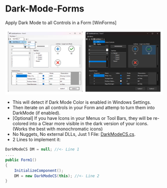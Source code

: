 # Dark-Mode-Forms
Apply Dark Mode to all Controls in a Form [WinForms]

![Preview](Screenshots/DarkModeForms_01.png)

- This will detect if Dark Mode Color is enabled in Windows Settings.
- Then iterate on all controls in your Form and attemp to turn them into DarkMode (if enabled).
- [Optional] If you have Icons in your Menus or Tool Bars, they will be re-colored into a Clear more visible in the dark version of your icons. (Works the best with monochromatic icons)
- No Nuggets, No external DLLs, Just 1 File: [DarkModeCS.cs](DarkModeCS.cs).
- 2 Lines to implement it:

```csharp
DarkModeCS DM = null; //<- Line 1
....
public Form1()
{
	InitializeComponent();
	DM = new DarkModeCS(this); //<- Line 2
}
```
